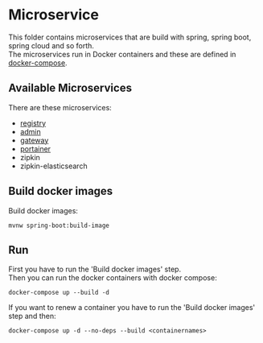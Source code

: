 # Microservice
This folder contains microservices that are build with spring, spring boot, spring cloud and so forth.  
The microservices run in Docker containers and these are defined in [docker-compose](docker-compose.yml).  

## Available Microservices
There are these microservices:
- [registry](./registry/README.md)
- [admin](./admin/README.md)
- [gateway](./gateway/README.md)
- [portainer](./portainer/README.md)
- zipkin
- zipkin-elasticsearch

## Build docker images
Build docker images:

    mvnw spring-boot:build-image

## Run
First you have to run the 'Build docker images' step.  
Then you can run the docker containers with docker compose:

    docker-compose up --build -d

If you want to renew a container you have to run the 'Build docker images' step and then:

    docker-compose up -d --no-deps --build <containernames>
